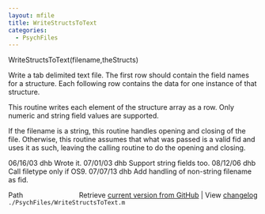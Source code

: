 ```yaml
---
layout: mfile
title: WriteStructsToText
categories:
  - PsychFiles
---
```


WriteStructsToText\(filename,theStructs\)

Write a tab delimited text file.  The first row should
contain the field names for a structure.  Each following
row contains the data for one instance of that structure.

This routine writes each element of the structure array as a row.
Only numeric and string field values are supported.

If the filename is a string, this routine handles opening and
closing of the file.  Otherwise, this routine assumes
that what was passed is a valid fid and uses it as such,
leaving the calling routine to do the opening and closing.

06/16/03 dhb  Wrote it.
07/01/03 dhb  Support string fields too.
08/12/06 dhb  Call filetype only if OS9.
07/07/13 dhb  Add handling of non\-string filename as fid.


<div class="code_header" style="text-align:right;">
  <span style="float:left;">Path&nbsp;&nbsp;</span> <span class="counter">Retrieve <a href=
  "https://raw.github.com/Psychtoolbox-3/Psychtoolbox-3/beta/./PsychFiles/WriteStructsToText.m">current version from GitHub</a> | View <a href=
  "https://github.com/Psychtoolbox-3/Psychtoolbox-3/commits/beta/./PsychFiles/WriteStructsToText.m">changelog</a></span>
</div>
<div class="code">
  <code>./PsychFiles/WriteStructsToText.m</code>
</div>
